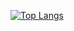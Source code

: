 [![Top Langs](https://github-readme-stats.vercel.app/api/top-langs/?username=edwardckeith&layout=compact)](https://github.com/edwardckeith/github-readme-stats)
